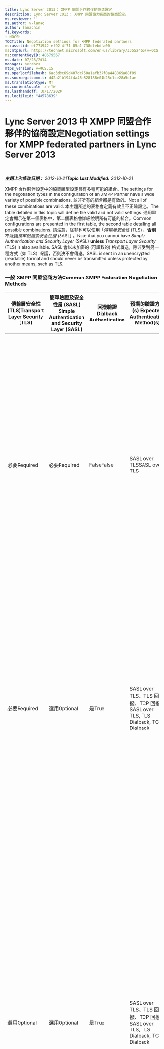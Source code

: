 ```yaml
---
title: Lync Server 2013： XMPP 同盟合作夥伴的協商設定
description: Lync Server 2013： XMPP 同盟協力廠商的協商設定。
ms.reviewer: ''
ms.author: v-lanac
author: lanachin
f1.keywords:
- NOCSH
TOCTitle: Negotiation settings for XMPP federated partners
ms:assetid: ef773942-ef92-4f71-85a1-738dfebdfa00
ms:mtpsurl: https://technet.microsoft.com/en-us/library/JJ552456(v=OCS.15)
ms:contentKeyID: 48679567
ms.date: 07/23/2014
manager: serdars
mtps_version: v=OCS.15
ms.openlocfilehash: 6ac3d9c69d407dc750a1afb35f0a448869a88f09
ms.sourcegitcommit: d42a21b194f4a45e828188e04b25c1ce28a5d1ae
ms.translationtype: MT
ms.contentlocale: zh-TW
ms.lasthandoff: 10/17/2020
ms.locfileid: "48578639"
---
```

# <a name="negotiation-settings-for-xmpp-federated-partners-in-lync-server-2013"></a><span data-ttu-id="54582-103">Lync Server 2013 中 XMPP 同盟合作夥伴的協商設定</span><span class="sxs-lookup"><span data-stu-id="54582-103">Negotiation settings for XMPP federated partners in Lync Server 2013</span></span>

<div data-xmlns="http://www.w3.org/1999/xhtml">

<div class="topic" data-xmlns="http://www.w3.org/1999/xhtml" data-msxsl="urn:schemas-microsoft-com:xslt" data-cs="https://msdn.microsoft.com/">

<div data-asp="https://msdn2.microsoft.com/asp">



</div>

<div id="mainSection">

<div id="mainBody">

<span> </span>

<span data-ttu-id="54582-104">_**主題上次修改日期：** 2012-10-21_</span><span class="sxs-lookup"><span data-stu-id="54582-104">_**Topic Last Modified:** 2012-10-21_</span></span>

<span data-ttu-id="54582-105">XMPP 合作夥伴設定中的協商類型設定具有多種可能的組合。</span><span class="sxs-lookup"><span data-stu-id="54582-105">The settings for the negotiation types in the configuration of an XMPP Partner have a wide variety of possible combinations.</span></span> <span data-ttu-id="54582-106">並非所有的組合都是有效的。</span><span class="sxs-lookup"><span data-stu-id="54582-106">Not all of these combinations are valid.</span></span> <span data-ttu-id="54582-107">本主題所述的表格會定義有效且不正確設定。</span><span class="sxs-lookup"><span data-stu-id="54582-107">The table detailed in this topic will define the valid and not valid settings.</span></span> <span data-ttu-id="54582-108">通用設定會顯示在第一個表格中，第二個表格會詳細說明所有可能的組合。</span><span class="sxs-lookup"><span data-stu-id="54582-108">Common configurations are presented in the first table, the second table detailing all possible combinations.</span></span> <span data-ttu-id="54582-109">請注意，除非也可以使用「*傳輸層安全性* (TLS) ，**否則**不能讓*簡單驗證及安全性層* (SASL) 。</span><span class="sxs-lookup"><span data-stu-id="54582-109">Note that you cannot have *Simple Authentication and Security Layer* (SASL) **unless** *Transport Layer Security* (TLS) is also available.</span></span> <span data-ttu-id="54582-110">SASL 會以未加密的 (可讀取的) 格式傳送，除非受到另一種方式（如 TLS）保護，否則決不會傳送。</span><span class="sxs-lookup"><span data-stu-id="54582-110">SASL is sent in an unencrypted (readable) format and should never be transmitted unless protected by another means, such as TLS.</span></span>

### <a name="common-xmpp-federation-negotiation-methods"></a><span data-ttu-id="54582-111">一般 XMPP 同盟協商方法</span><span class="sxs-lookup"><span data-stu-id="54582-111">Common XMPP Federation Negotiation Methods</span></span>

<table>
<colgroup>
<col style="width: 20%" />
<col style="width: 20%" />
<col style="width: 20%" />
<col style="width: 20%" />
<col style="width: 20%" />
</colgroup>
<thead>
<tr class="header">
<th><span data-ttu-id="54582-112">傳輸層安全性 (TLS)</span><span class="sxs-lookup"><span data-stu-id="54582-112">Transport Layer Security (TLS)</span></span></th>
<th><span data-ttu-id="54582-113">簡單驗證及安全性層 (SASL) </span><span class="sxs-lookup"><span data-stu-id="54582-113">Simple Authentication and Security Layer (SASL)</span></span></th>
<th><span data-ttu-id="54582-114">回撥驗證</span><span class="sxs-lookup"><span data-stu-id="54582-114">Dialback Authentication</span></span></th>
<th><span data-ttu-id="54582-115">預期的驗證方法 (s) </span><span class="sxs-lookup"><span data-stu-id="54582-115">Expected Authentication Method(s)</span></span></th>
<th><span data-ttu-id="54582-116">注意事項</span><span class="sxs-lookup"><span data-stu-id="54582-116">Notes</span></span></th>
</tr>
</thead>
<tbody>
<tr class="odd">
<td><p><span data-ttu-id="54582-117">必要</span><span class="sxs-lookup"><span data-stu-id="54582-117">Required</span></span></p></td>
<td><p><span data-ttu-id="54582-118">必要</span><span class="sxs-lookup"><span data-stu-id="54582-118">Required</span></span></p></td>
<td><p><span data-ttu-id="54582-119">False</span><span class="sxs-lookup"><span data-stu-id="54582-119">False</span></span></p></td>
<td><p><span data-ttu-id="54582-120">SASL over TLS</span><span class="sxs-lookup"><span data-stu-id="54582-120">SASL over TLS</span></span></p></td>
<td><p><span data-ttu-id="54582-121">需要 TLS 和 SASL，有助於確保 SASL 郵件資料流程安全。</span><span class="sxs-lookup"><span data-stu-id="54582-121">TLS and SASL required helps to ensure that the SASL message stream is secure.</span></span> <span data-ttu-id="54582-122">如果 XMPP 同盟協力廠商未將 TLS 設定為 [必要] 或 [選用]，則無法使用回撥方法。</span><span class="sxs-lookup"><span data-stu-id="54582-122">Dialback is not available and cannot be used for a fallback method if the XMPP federated partner has not set TLS to required or optional.</span></span></p></td>
</tr>
<tr class="even">
<td><p><span data-ttu-id="54582-123">必要</span><span class="sxs-lookup"><span data-stu-id="54582-123">Required</span></span></p></td>
<td><p><span data-ttu-id="54582-124">選用</span><span class="sxs-lookup"><span data-stu-id="54582-124">Optional</span></span></p></td>
<td><p><span data-ttu-id="54582-125">是</span><span class="sxs-lookup"><span data-stu-id="54582-125">True</span></span></p></td>
<td><p><span data-ttu-id="54582-126">SASL over TLS、TLS 回撥、TCP 回撥</span><span class="sxs-lookup"><span data-stu-id="54582-126">SASL over TLS, TLS Dialback, TCP Dialback</span></span></p></td>
<td><p><span data-ttu-id="54582-127">在需要 TLS 的情況下，如果 XMPP 同盟協力廠商已將 SASL 設定為選用或必要的 SASL。</span><span class="sxs-lookup"><span data-stu-id="54582-127">By requiring TLS, if the XMPP federated partner has set SASL to optional or required SASL is used.</span></span> <span data-ttu-id="54582-128">如果無法使用 SASL，將會使用以 TLS 進行回撥。</span><span class="sxs-lookup"><span data-stu-id="54582-128">If SASL is not available, Dialback over TLS will be used.</span></span></p></td>
</tr>
<tr class="odd">
<td><p><span data-ttu-id="54582-129">選用</span><span class="sxs-lookup"><span data-stu-id="54582-129">Optional</span></span></p></td>
<td><p><span data-ttu-id="54582-130">選用</span><span class="sxs-lookup"><span data-stu-id="54582-130">Optional</span></span></p></td>
<td><p><span data-ttu-id="54582-131">是</span><span class="sxs-lookup"><span data-stu-id="54582-131">True</span></span></p></td>
<td><p><span data-ttu-id="54582-132">SASL over TLS、TLS 回撥、TCP 回撥</span><span class="sxs-lookup"><span data-stu-id="54582-132">SASL over TLS, TLS Dialback, TCP Dialback</span></span></p></td>
<td><p><span data-ttu-id="54582-133">在提供的協商方法中非常靈活，這些設定會依賴 XMPP 同盟協力廠商的設定。</span><span class="sxs-lookup"><span data-stu-id="54582-133">While very flexible in the negotiation methods offered, these settings rely on the XMPP federation partner’s settings.</span></span> <span data-ttu-id="54582-134">如果合作夥伴具有 TLS 選用或必要，但不支援 SASL，則 TLS 回撥將可供使用。</span><span class="sxs-lookup"><span data-stu-id="54582-134">If the partner has TLS optional or required but SASL is not supported, TLS Dialback will be available.</span></span> <span data-ttu-id="54582-135">如果夥伴的 TLS 和 SASL 設定為 [選用] 或 [必要]，則會使用在 SASL 上的最佳選取 TLS。</span><span class="sxs-lookup"><span data-stu-id="54582-135">If the partner has TLS and SASL set to optional or required, the optimal selection of TLS over SASL is used.</span></span></p></td>
</tr>
<tr class="even">
<td><p><span data-ttu-id="54582-136">不支援</span><span class="sxs-lookup"><span data-stu-id="54582-136">Not Supported</span></span></p></td>
<td><p><span data-ttu-id="54582-137">不支援</span><span class="sxs-lookup"><span data-stu-id="54582-137">Not Supported</span></span></p></td>
<td><p><span data-ttu-id="54582-138">是</span><span class="sxs-lookup"><span data-stu-id="54582-138">True</span></span></p></td>
<td><p><span data-ttu-id="54582-139">TCP 回撥</span><span class="sxs-lookup"><span data-stu-id="54582-139">TCP Dialback</span></span></p></td>
<td><p><span data-ttu-id="54582-140">在許多情況下，TCP 回撥是唯一可行的解決方案。</span><span class="sxs-lookup"><span data-stu-id="54582-140">In many cases, TCP Dialback is the only possible solution.</span></span> <span data-ttu-id="54582-141">比其他選項還不可取，它提供一定層級的信任。</span><span class="sxs-lookup"><span data-stu-id="54582-141">Less desirable than other options, it does provide some level of trust.</span></span></p></td>
</tr>
</tbody>
</table>


### <a name="xmpp-federation-negotiation-methods-matrix---complete"></a><span data-ttu-id="54582-142">XMPP 同盟協商方法矩陣-完成</span><span class="sxs-lookup"><span data-stu-id="54582-142">XMPP Federation Negotiation Methods Matrix - Complete</span></span>

<table>
<colgroup>
<col style="width: 20%" />
<col style="width: 20%" />
<col style="width: 20%" />
<col style="width: 20%" />
<col style="width: 20%" />
</colgroup>
<thead>
<tr class="header">
<th><span data-ttu-id="54582-143">傳輸層安全性 (TLS)</span><span class="sxs-lookup"><span data-stu-id="54582-143">Transport Layer Security (TLS)</span></span></th>
<th><span data-ttu-id="54582-144">簡單驗證及安全性層 (SASL) </span><span class="sxs-lookup"><span data-stu-id="54582-144">Simple Authentication and Security Layer (SASL)</span></span></th>
<th><span data-ttu-id="54582-145">回撥驗證</span><span class="sxs-lookup"><span data-stu-id="54582-145">Dialback Authentication</span></span></th>
<th><span data-ttu-id="54582-146">預期的驗證方法</span><span class="sxs-lookup"><span data-stu-id="54582-146">Expected Authentication Method</span></span></th>
<th><span data-ttu-id="54582-147">無效設定的附注、警告或錯誤</span><span class="sxs-lookup"><span data-stu-id="54582-147">Notes, Warning or Error for Not Valid Configuration</span></span></th>
</tr>
</thead>
<tbody>
<tr class="odd">
<td><p><span data-ttu-id="54582-148">必要</span><span class="sxs-lookup"><span data-stu-id="54582-148">Required</span></span></p></td>
<td><p><span data-ttu-id="54582-149">必要</span><span class="sxs-lookup"><span data-stu-id="54582-149">Required</span></span></p></td>
<td><p><span data-ttu-id="54582-150">是</span><span class="sxs-lookup"><span data-stu-id="54582-150">True</span></span></p></td>
<td><p><span data-ttu-id="54582-151">SASL over TLS</span><span class="sxs-lookup"><span data-stu-id="54582-151">SASL over TLS</span></span></p></td>
<td><div>

> [!WARNING]  
> <span data-ttu-id="54582-152">如果需要 SASL 和 TLS，則回撥不會運作。</span><span class="sxs-lookup"><span data-stu-id="54582-152">Dialback will not operate if both SASL and TLS are required.</span></span>


</div></td>
</tr>
<tr class="even">
<td><p><span data-ttu-id="54582-153">必要</span><span class="sxs-lookup"><span data-stu-id="54582-153">Required</span></span></p></td>
<td><p><span data-ttu-id="54582-154">必要</span><span class="sxs-lookup"><span data-stu-id="54582-154">Required</span></span></p></td>
<td><p><span data-ttu-id="54582-155">False</span><span class="sxs-lookup"><span data-stu-id="54582-155">False</span></span></p></td>
<td><p><span data-ttu-id="54582-156">SASL over TLS</span><span class="sxs-lookup"><span data-stu-id="54582-156">SASL over TLS</span></span></p></td>
<td></td>
</tr>
<tr class="odd">
<td><p><span data-ttu-id="54582-157">選用</span><span class="sxs-lookup"><span data-stu-id="54582-157">Optional</span></span></p></td>
<td><p><span data-ttu-id="54582-158">必要</span><span class="sxs-lookup"><span data-stu-id="54582-158">Required</span></span></p></td>
<td><p><span data-ttu-id="54582-159">是</span><span class="sxs-lookup"><span data-stu-id="54582-159">True</span></span></p></td>
<td><p><span data-ttu-id="54582-160">SASL over TLS、TLS 回撥、TCP 回撥</span><span class="sxs-lookup"><span data-stu-id="54582-160">SASL over TLS, TLS Dialback, TCP Dialback</span></span></p></td>
<td><div>

> [!WARNING]  
> <span data-ttu-id="54582-161">SASL 要求 TLS。</span><span class="sxs-lookup"><span data-stu-id="54582-161">SASL requires TLS.</span></span> <span data-ttu-id="54582-162">允許 TLS 為選用可能會導致會話協商失敗。</span><span class="sxs-lookup"><span data-stu-id="54582-162">Allowing TLS to be optional may result in failed session negotiations.</span></span>


</div></td>
</tr>
<tr class="even">
<td><p><span data-ttu-id="54582-163">選用</span><span class="sxs-lookup"><span data-stu-id="54582-163">Optional</span></span></p></td>
<td><p><span data-ttu-id="54582-164">必要</span><span class="sxs-lookup"><span data-stu-id="54582-164">Required</span></span></p></td>
<td><p><span data-ttu-id="54582-165">False</span><span class="sxs-lookup"><span data-stu-id="54582-165">False</span></span></p></td>
<td><p><span data-ttu-id="54582-166">SASL over TLS</span><span class="sxs-lookup"><span data-stu-id="54582-166">SASL over TLS</span></span></p></td>
<td><div>

> [!WARNING]  
> <span data-ttu-id="54582-167">SASL 要求 TLS。</span><span class="sxs-lookup"><span data-stu-id="54582-167">SASL requires TLS.</span></span> <span data-ttu-id="54582-168">允許 TLS 為選用可能會導致會話協商失敗。</span><span class="sxs-lookup"><span data-stu-id="54582-168">Allowing TLS to be optional may result in failed session negotiations.</span></span>


</div></td>
</tr>
<tr class="odd">
<td><p><span data-ttu-id="54582-169">不支援</span><span class="sxs-lookup"><span data-stu-id="54582-169">Not Supported</span></span></p></td>
<td><p><span data-ttu-id="54582-170">必要</span><span class="sxs-lookup"><span data-stu-id="54582-170">Required</span></span></p></td>
<td><p><span data-ttu-id="54582-171">是</span><span class="sxs-lookup"><span data-stu-id="54582-171">True</span></span></p></td>
<td><p><span data-ttu-id="54582-172">TCP 回撥</span><span class="sxs-lookup"><span data-stu-id="54582-172">TCP Dialback</span></span></p></td>
<td><div>

> [!WARNING]  
> <span data-ttu-id="54582-173">SASL 要求 TLS。</span><span class="sxs-lookup"><span data-stu-id="54582-173">SASL requires TLS.</span></span> <span data-ttu-id="54582-174">允許 TLS 為選用可能會導致會話協商失敗。</span><span class="sxs-lookup"><span data-stu-id="54582-174">Allowing TLS to be optional may result in failed session negotiations.</span></span>


</div></td>
</tr>
<tr class="even">
<td><p><span data-ttu-id="54582-175">不支援</span><span class="sxs-lookup"><span data-stu-id="54582-175">Not Supported</span></span></p></td>
<td><p><span data-ttu-id="54582-176">必要</span><span class="sxs-lookup"><span data-stu-id="54582-176">Required</span></span></p></td>
<td><p><span data-ttu-id="54582-177">False</span><span class="sxs-lookup"><span data-stu-id="54582-177">False</span></span></p></td>
<td><div>

> [!WARNING]  
> <span data-ttu-id="54582-178">無效設定</span><span class="sxs-lookup"><span data-stu-id="54582-178">Not Valid Configuration</span></span>


</div></td>
<td><div>

> [!WARNING]  
> <span data-ttu-id="54582-179">因為 SASL 需要 TLS，而 TLS 無法使用，所以 SASL/TLS 無法成功。</span><span class="sxs-lookup"><span data-stu-id="54582-179">Because SASL requires TLS, and TLS is not available, SASL/TLS cannot succeed.</span></span> <span data-ttu-id="54582-180">TCP 回撥是設定為 false，且無法使用。</span><span class="sxs-lookup"><span data-stu-id="54582-180">TCP Dialback is set to false, and cannot be used.</span></span>


</div></td>
</tr>
<tr class="odd">
<td><p><span data-ttu-id="54582-181">必要</span><span class="sxs-lookup"><span data-stu-id="54582-181">Required</span></span></p></td>
<td><p><span data-ttu-id="54582-182">選用</span><span class="sxs-lookup"><span data-stu-id="54582-182">Optional</span></span></p></td>
<td><p><span data-ttu-id="54582-183">是</span><span class="sxs-lookup"><span data-stu-id="54582-183">True</span></span></p></td>
<td><p><span data-ttu-id="54582-184">SASL over TLS，TLS 回撥</span><span class="sxs-lookup"><span data-stu-id="54582-184">SASL over TLS, TLS Dialback</span></span></p></td>
<td></td>
</tr>
<tr class="even">
<td><p><span data-ttu-id="54582-185">必要</span><span class="sxs-lookup"><span data-stu-id="54582-185">Required</span></span></p></td>
<td><p><span data-ttu-id="54582-186">選用</span><span class="sxs-lookup"><span data-stu-id="54582-186">Optional</span></span></p></td>
<td><p><span data-ttu-id="54582-187">False</span><span class="sxs-lookup"><span data-stu-id="54582-187">False</span></span></p></td>
<td><p><span data-ttu-id="54582-188">SASL over TLS</span><span class="sxs-lookup"><span data-stu-id="54582-188">SASL over TLS</span></span></p></td>
<td></td>
</tr>
<tr class="odd">
<td><p><span data-ttu-id="54582-189">選用</span><span class="sxs-lookup"><span data-stu-id="54582-189">Optional</span></span></p></td>
<td><p><span data-ttu-id="54582-190">選用</span><span class="sxs-lookup"><span data-stu-id="54582-190">Optional</span></span></p></td>
<td><p><span data-ttu-id="54582-191">是</span><span class="sxs-lookup"><span data-stu-id="54582-191">True</span></span></p></td>
<td><p><span data-ttu-id="54582-192">SASL over TLS、TLS 回撥、TCP 回撥</span><span class="sxs-lookup"><span data-stu-id="54582-192">SASL over TLS, TLS Dialback, TCP Dialback</span></span></p></td>
<td><div>

> [!WARNING]  
> <span data-ttu-id="54582-193">SASL 要求 TLS。</span><span class="sxs-lookup"><span data-stu-id="54582-193">SASL requires TLS.</span></span> <span data-ttu-id="54582-194">允許 TLS 為選用可能會導致會話協商失敗。</span><span class="sxs-lookup"><span data-stu-id="54582-194">Allowing TLS to be optional may result in failed session negotiations.</span></span>


</div></td>
</tr>
<tr class="even">
<td><p><span data-ttu-id="54582-195">選用</span><span class="sxs-lookup"><span data-stu-id="54582-195">Optional</span></span></p></td>
<td><p><span data-ttu-id="54582-196">選用</span><span class="sxs-lookup"><span data-stu-id="54582-196">Optional</span></span></p></td>
<td><p><span data-ttu-id="54582-197">False</span><span class="sxs-lookup"><span data-stu-id="54582-197">False</span></span></p></td>
<td><p><span data-ttu-id="54582-198">SASL over TLS</span><span class="sxs-lookup"><span data-stu-id="54582-198">SASL over TLS</span></span></p></td>
<td><div>

> [!WARNING]  
> <span data-ttu-id="54582-199">SASL 要求 TLS。</span><span class="sxs-lookup"><span data-stu-id="54582-199">SASL requires TLS.</span></span> <span data-ttu-id="54582-200">允許 TLS 為選用可能會導致會話協商失敗。</span><span class="sxs-lookup"><span data-stu-id="54582-200">Allowing TLS to be optional may result in failed session negotiations.</span></span>


</div></td>
</tr>
<tr class="odd">
<td><p><span data-ttu-id="54582-201">不支援</span><span class="sxs-lookup"><span data-stu-id="54582-201">Not Supported</span></span></p></td>
<td><p><span data-ttu-id="54582-202">選用</span><span class="sxs-lookup"><span data-stu-id="54582-202">Optional</span></span></p></td>
<td><p><span data-ttu-id="54582-203">是</span><span class="sxs-lookup"><span data-stu-id="54582-203">True</span></span></p></td>
<td><p><span data-ttu-id="54582-204">TCP 回撥</span><span class="sxs-lookup"><span data-stu-id="54582-204">TCP Dialback</span></span></p></td>
<td><div>

> [!WARNING]  
> <span data-ttu-id="54582-205">SASL 要求 TLS。</span><span class="sxs-lookup"><span data-stu-id="54582-205">SASL requires TLS.</span></span> <span data-ttu-id="54582-206">允許 TLS 為選用可能會導致會話協商失敗。</span><span class="sxs-lookup"><span data-stu-id="54582-206">Allowing TLS to be optional may result in failed session negotiations.</span></span>


</div></td>
</tr>
<tr class="even">
<td><p><span data-ttu-id="54582-207">不支援</span><span class="sxs-lookup"><span data-stu-id="54582-207">Not Supported</span></span></p></td>
<td><p><span data-ttu-id="54582-208">選用</span><span class="sxs-lookup"><span data-stu-id="54582-208">Optional</span></span></p></td>
<td><p><span data-ttu-id="54582-209">False</span><span class="sxs-lookup"><span data-stu-id="54582-209">False</span></span></p></td>
<td><div>

> [!WARNING]  
> <span data-ttu-id="54582-210">無效設定</span><span class="sxs-lookup"><span data-stu-id="54582-210">Not Valid Configuration</span></span>


</div></td>
<td><div>

> [!WARNING]  
> <span data-ttu-id="54582-211">SASL 要求 TLS。</span><span class="sxs-lookup"><span data-stu-id="54582-211">SASL requires TLS.</span></span> <span data-ttu-id="54582-212">允許 TLS 為選用可能會導致會話協商失敗。</span><span class="sxs-lookup"><span data-stu-id="54582-212">Allowing TLS to be optional may result in failed session negotiations.</span></span>


</div></td>
</tr>
<tr class="odd">
<td><p><span data-ttu-id="54582-213">必要</span><span class="sxs-lookup"><span data-stu-id="54582-213">Required</span></span></p></td>
<td><p><span data-ttu-id="54582-214">不支援</span><span class="sxs-lookup"><span data-stu-id="54582-214">Not Supported</span></span></p></td>
<td><p><span data-ttu-id="54582-215">是</span><span class="sxs-lookup"><span data-stu-id="54582-215">True</span></span></p></td>
<td><p><span data-ttu-id="54582-216">TLS 回撥</span><span class="sxs-lookup"><span data-stu-id="54582-216">TLS Dialback</span></span></p></td>
<td><p><span data-ttu-id="54582-217">設定允許 TLS 回撥。</span><span class="sxs-lookup"><span data-stu-id="54582-217">Configuration allows for TLS Dialback.</span></span></p></td>
</tr>
<tr class="even">
<td><p><span data-ttu-id="54582-218">必要</span><span class="sxs-lookup"><span data-stu-id="54582-218">Required</span></span></p></td>
<td><p><span data-ttu-id="54582-219">不支援</span><span class="sxs-lookup"><span data-stu-id="54582-219">Not Supported</span></span></p></td>
<td><p><span data-ttu-id="54582-220">False</span><span class="sxs-lookup"><span data-stu-id="54582-220">False</span></span></p></td>
<td><p><span data-ttu-id="54582-221">無效設定</span><span class="sxs-lookup"><span data-stu-id="54582-221">Not Valid Configuration</span></span></p></td>
<td><div>

> [!WARNING]  
> <span data-ttu-id="54582-222">必須啟用 SASL 或回撥。</span><span class="sxs-lookup"><span data-stu-id="54582-222">SASL or Dialback must be enabled.</span></span>


</div></td>
</tr>
<tr class="odd">
<td><p><span data-ttu-id="54582-223">選用</span><span class="sxs-lookup"><span data-stu-id="54582-223">Optional</span></span></p></td>
<td><p><span data-ttu-id="54582-224">不支援</span><span class="sxs-lookup"><span data-stu-id="54582-224">Not Supported</span></span></p></td>
<td><p><span data-ttu-id="54582-225">是</span><span class="sxs-lookup"><span data-stu-id="54582-225">True</span></span></p></td>
<td><p><span data-ttu-id="54582-226">TLS 回撥，TCP 回撥</span><span class="sxs-lookup"><span data-stu-id="54582-226">TLS Dialback, TCP Dialback</span></span></p></td>
<td><p><span data-ttu-id="54582-227">根據其他端點的協商選擇，會接受 TCP 或 TLS 回撥。</span><span class="sxs-lookup"><span data-stu-id="54582-227">Based on negotiation choices of the other end point, TCP or TLS Dialback will be accepted.</span></span></p></td>
</tr>
<tr class="even">
<td><p><span data-ttu-id="54582-228">選用</span><span class="sxs-lookup"><span data-stu-id="54582-228">Optional</span></span></p></td>
<td><p><span data-ttu-id="54582-229">不支援</span><span class="sxs-lookup"><span data-stu-id="54582-229">Not Supported</span></span></p></td>
<td><p><span data-ttu-id="54582-230">False</span><span class="sxs-lookup"><span data-stu-id="54582-230">False</span></span></p></td>
<td><p><span data-ttu-id="54582-231">無效設定</span><span class="sxs-lookup"><span data-stu-id="54582-231">Not Valid Configuration</span></span></p></td>
<td><div>

> [!WARNING]  
> <span data-ttu-id="54582-232">必須啟用 SASL 或回撥。</span><span class="sxs-lookup"><span data-stu-id="54582-232">SASL or Dialback must be enabled.</span></span>


</div></td>
</tr>
<tr class="odd">
<td><p><span data-ttu-id="54582-233">不支援</span><span class="sxs-lookup"><span data-stu-id="54582-233">Not Supported</span></span></p></td>
<td><p><span data-ttu-id="54582-234">不支援</span><span class="sxs-lookup"><span data-stu-id="54582-234">Not Supported</span></span></p></td>
<td><p><span data-ttu-id="54582-235">是</span><span class="sxs-lookup"><span data-stu-id="54582-235">True</span></span></p></td>
<td><p><span data-ttu-id="54582-236">TCP 回撥</span><span class="sxs-lookup"><span data-stu-id="54582-236">TCP Dialback</span></span></p></td>
<td><p><span data-ttu-id="54582-237">TCP 回撥是唯一可用的協商方法</span><span class="sxs-lookup"><span data-stu-id="54582-237">TCP Dialback is the only negotiation method available</span></span></p></td>
</tr>
<tr class="even">
<td><p><span data-ttu-id="54582-238">不支援</span><span class="sxs-lookup"><span data-stu-id="54582-238">Not Supported</span></span></p></td>
<td><p><span data-ttu-id="54582-239">不支援</span><span class="sxs-lookup"><span data-stu-id="54582-239">Not Supported</span></span></p></td>
<td><p><span data-ttu-id="54582-240">False</span><span class="sxs-lookup"><span data-stu-id="54582-240">False</span></span></p></td>
<td><p><span data-ttu-id="54582-241">無效設定</span><span class="sxs-lookup"><span data-stu-id="54582-241">Not Valid Configuration</span></span></p></td>
<td><div>

> [!WARNING]  
> <span data-ttu-id="54582-242">必須啟用 SASL 或回撥。</span><span class="sxs-lookup"><span data-stu-id="54582-242">SASL or Dialback must be enabled.</span></span>


</div></td>
</tr>
</tbody>
</table>


</div>

<span> </span>

</div>

</div>

</div>

